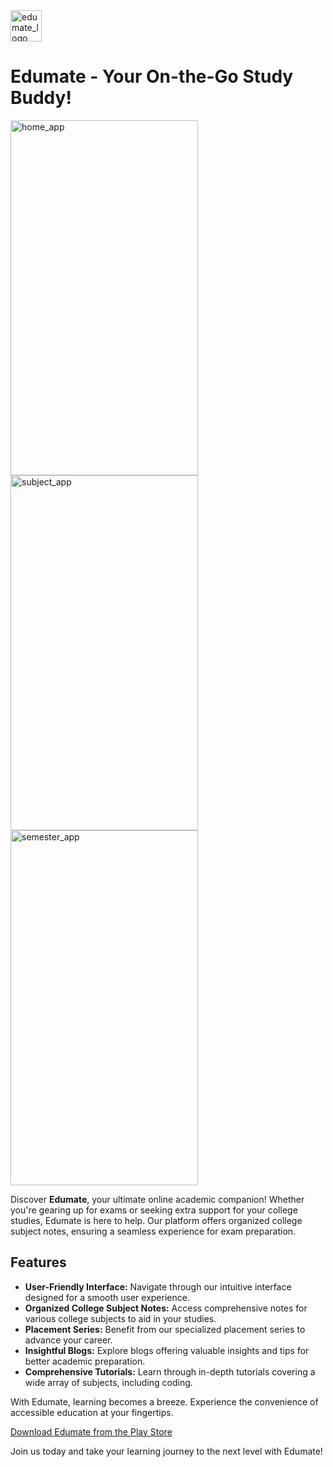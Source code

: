 <img src="https://github.com/user-attachments/assets/6f216457-ecc4-4e4f-b57c-e16777b59daa" alt="edumate_logo" width="50" height="50"> 

# Edumate - Your On-the-Go Study Buddy!

<img src="https://github.com/user-attachments/assets/bc38f496-200c-4099-8071-06b6c1eb71e9" alt="home_app" width="300" height="568">

<img src="https://github.com/user-attachments/assets/e7ef0dcf-1427-44b0-b1bc-595c581bac38" alt="subject_app" width="300" height="568">

<img src=https://github.com/user-attachments/assets/81827a57-5793-40cb-a23c-3800a97aab13 alt="semester_app" width="300" height="568">

Discover **Edumate**, your ultimate online academic companion! Whether you're gearing up for exams or seeking extra support for your college studies, Edumate is here to help. Our platform offers organized college subject notes, ensuring a seamless experience for exam preparation.

## Features

- **User-Friendly Interface:** Navigate through our intuitive interface designed for a smooth user experience.
- **Organized College Subject Notes:** Access comprehensive notes for various college subjects to aid in your studies.
- **Placement Series:** Benefit from our specialized placement series to advance your career.
- **Insightful Blogs:** Explore blogs offering valuable insights and tips for better academic preparation.
- **Comprehensive Tutorials:** Learn through in-depth tutorials covering a wide array of subjects, including coding.

With Edumate, learning becomes a breeze. Experience the convenience of accessible education at your fingertips.

[Download Edumate from the Play Store](https://play.google.com/store/apps/details?id=com.edumate.learnmate&hl=en)

Join us today and take your learning journey to the next level with Edumate!
